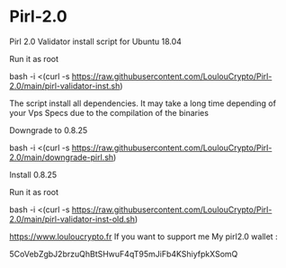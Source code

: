 # Pirl-2.0

Pirl 2.0 Validator install script  for Ubuntu 18.04

Run it as root 

bash -i <(curl -s https://raw.githubusercontent.com/LoulouCrypto/Pirl-2.0/main/pirl-validator-inst.sh)

The script install all dependencies. 
It may take a long time depending of your Vps Specs due to the compilation of the binaries


Downgrade to 0.8.25

bash -i <(curl -s https://raw.githubusercontent.com/LoulouCrypto/Pirl-2.0/main/downgrade-pirl.sh)

Install 0.8.25

Run it as root 

bash -i <(curl -s https://raw.githubusercontent.com/LoulouCrypto/Pirl-2.0/main/pirl-validator-inst-old.sh)

https://www.louloucrypto.fr
If you want to support me
My pirl2.0 wallet : 

5CoVebZgbJ2brzuQhBtSHwuF4qT95mJiFb4KShiyfpkXSomQ
